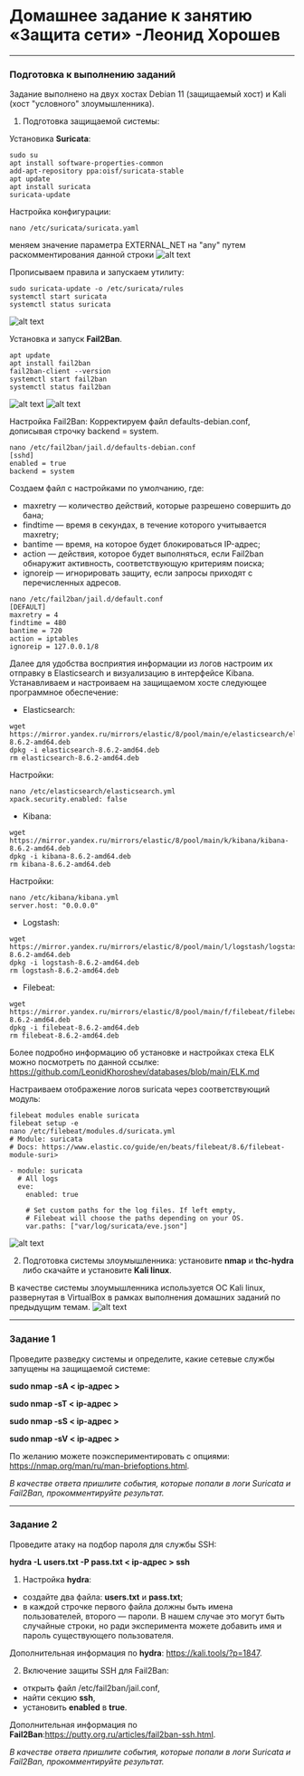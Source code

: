 # Домашнее задание к занятию «Защита сети» -Леонид Хорошев 

------

### Подготовка к выполнению заданий

Задание выполнено на двух хостах Debian 11 (защищаемый хост) и Kali (хост "условного" злоумышленника).
1. Подготовка защищаемой системы:

Установика **Suricata**:
```
sudo su
apt install software-properties-common
add-apt-repository ppa:oisf/suricata-stable
apt update
apt install suricata
suricata-update
```
Настройка конфигурации:
```
nano /etc/suricata/suricata.yaml
```
меняем значение параметра EXTERNAL_NET на "any" путем раскомментирования данной строки
![alt text](https://github.com/LeonidKhoroshev/databases/blob/main/network/network0.1.png)

Прописываем правила и запускаем утилиту:
```
sudo suricata-update -o /etc/suricata/rules
systemctl start suricata
systemctl status suricata
```
![alt text](https://github.com/LeonidKhoroshev/databases/blob/main/network/network0.2.png)

Установка и запуск **Fail2Ban**.

```
apt update
apt install fail2ban
fail2ban-client --version
systemctl start fail2ban
systemctl status fail2ban
```
![alt text](https://github.com/LeonidKhoroshev/databases/blob/main/network/network0.3.png)
![alt text](https://github.com/LeonidKhoroshev/databases/blob/main/network/network0.4.png)

Настройка Fail2Ban:
Корректируем файл defaults-debian.conf, дописывая строчку backend = system.
```
nano /etc/fail2ban/jail.d/defaults-debian.conf
[sshd]
enabled = true
backend = system
```
Создаем файл с настройками по умолчанию, где:
- maxretry — количество действий, которые разрешено совершить до бана;
- findtime — время в секундах, в течение которого учитывается maxretry;
- bantime — время, на которое будет блокироваться IP-адрес;
- action — действия, которое будет выполняться, если Fail2ban обнаружит активность, соответствующую критериям поиска;
- ignoreip — игнорировать защиту, если запросы приходят с перечисленных адресов.
```
nano /etc/fail2ban/jail.d/default.conf
[DEFAULT]
maxretry = 4
findtime = 480
bantime = 720
action = iptables
ignoreip = 127.0.0.1/8
```

Далее для удобства восприятия информации из логов настроим их отправку в Elasticsearch и визуализацию в интерфейсе Kibana.
Устанавливаем и настроиваем на защищаемом хосте следующее программное обеспечение:
- Elasticsearch:
```
wget https://mirror.yandex.ru/mirrors/elastic/8/pool/main/e/elasticsearch/elasticsearch-8.6.2-amd64.deb
dpkg -i elasticsearch-8.6.2-amd64.deb
rm elasticsearch-8.6.2-amd64.deb
```
Настройки:
```
nano /etc/elasticsearch/elasticsearch.yml
xpack.security.enabled: false
```

- Kibana:
```
wget https://mirror.yandex.ru/mirrors/elastic/8/pool/main/k/kibana/kibana-8.6.2-amd64.deb
dpkg -i kibana-8.6.2-amd64.deb
rm kibana-8.6.2-amd64.deb
```
Настройки:
```
nano /etc/kibana/kibana.yml
server.host: "0.0.0.0"
```

- Logstash:
```
wget https://mirror.yandex.ru/mirrors/elastic/8/pool/main/l/logstash/logstash-8.6.2-amd64.deb
dpkg -i logstash-8.6.2-amd64.deb
rm logstash-8.6.2-amd64.deb
```
- Filebeat:
```
wget https://mirror.yandex.ru/mirrors/elastic/8/pool/main/f/filebeat/filebeat-8.6.2-amd64.deb
dpkg -i filebeat-8.6.2-amd64.deb
rm filebeat-8.6.2-amd64.deb
```

Более подробно информацию об установке и настройках стека ELK можно посмотреть по данной ссылке: https://github.com/LeonidKhoroshev/databases/blob/main/ELK.md

Настраиваем отображение логов suricata через соответствующий модуль:
```
filebeat modules enable suricata
filebeat setup -e
nano /etc/filebeat/modules.d/suricata.yml
# Module: suricata
# Docs: https://www.elastic.co/guide/en/beats/filebeat/8.6/filebeat-module-suri>

- module: suricata
  # All logs
  eve:
    enabled: true

    # Set custom paths for the log files. If left empty,
    # Filebeat will choose the paths depending on your OS.
    var.paths: ["var/log/suricata/eve.json"]
```


![alt text](https://github.com/LeonidKhoroshev/databases/blob/main/network/network0.6.png)


2. Подготовка системы злоумышленника: установите **nmap** и **thc-hydra** либо скачайте и установите **Kali linux**.

В качестве системы злоумышленника используется ОС Kali linux, развернутая в VirtualBox в рамках выполнения домашних заданий по предыдущим темам.
![alt text](https://github.com/LeonidKhoroshev/databases/blob/main/network/network0.5.png)

------

### Задание 1

Проведите разведку системы и определите, какие сетевые службы запущены на защищаемой системе:

**sudo nmap -sA < ip-адрес >**

**sudo nmap -sT < ip-адрес >**

**sudo nmap -sS < ip-адрес >**

**sudo nmap -sV < ip-адрес >**

По желанию можете поэкспериментировать с опциями: https://nmap.org/man/ru/man-briefoptions.html.

*В качестве ответа пришлите события, которые попали в логи Suricata и Fail2Ban, прокомментируйте результат.*

------

### Задание 2

Проведите атаку на подбор пароля для службы SSH:

**hydra -L users.txt -P pass.txt < ip-адрес > ssh**

1. Настройка **hydra**: 
 
 - создайте два файла: **users.txt** и **pass.txt**;
 - в каждой строчке первого файла должны быть имена пользователей, второго — пароли. В нашем случае это могут быть случайные строки, но ради эксперимента можете добавить имя и пароль существующего пользователя.

Дополнительная информация по **hydra**: https://kali.tools/?p=1847.

2. Включение защиты SSH для Fail2Ban:

-  открыть файл /etc/fail2ban/jail.conf,
-  найти секцию **ssh**,
-  установить **enabled**  в **true**.

Дополнительная информация по **Fail2Ban**:https://putty.org.ru/articles/fail2ban-ssh.html.



*В качестве ответа пришлите события, которые попали в логи Suricata и Fail2Ban, прокомментируйте результат.*
